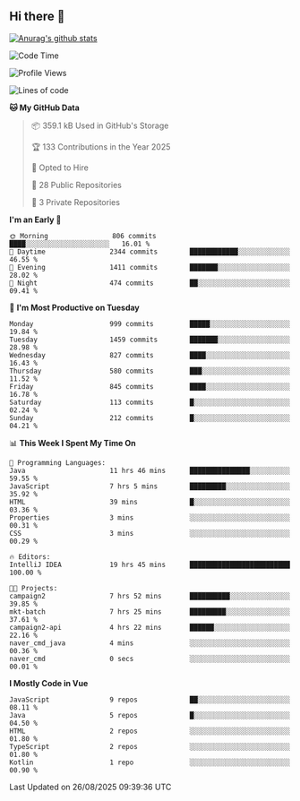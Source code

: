 ## Hi there 👋

[![Anurag's github stats](https://github-readme-stats.vercel.app/api?username=Songwonseok)](https://github.com/anuraghazra/github-readme-stats)



<!--START_SECTION:waka-->
![Code Time](http://img.shields.io/badge/Code%20Time-3%2C731%20hrs%2038%20mins-blue)

![Profile Views](http://img.shields.io/badge/Profile%20Views-0-blue)

![Lines of code](https://img.shields.io/badge/From%20Hello%20World%20I%27ve%20Written-34.8%20million%20lines%20of%20code-blue)

**🐱 My GitHub Data** 

> 📦 359.1 kB Used in GitHub's Storage 
 > 
> 🏆 133 Contributions in the Year 2025
 > 
> 💼 Opted to Hire
 > 
> 📜 28 Public Repositories 
 > 
> 🔑 3 Private Repositories 
 > 
**I'm an Early 🐤** 

```text
🌞 Morning                806 commits         ████░░░░░░░░░░░░░░░░░░░░░   16.01 % 
🌆 Daytime                2344 commits        ████████████░░░░░░░░░░░░░   46.55 % 
🌃 Evening                1411 commits        ███████░░░░░░░░░░░░░░░░░░   28.02 % 
🌙 Night                  474 commits         ██░░░░░░░░░░░░░░░░░░░░░░░   09.41 % 
```
📅 **I'm Most Productive on Tuesday** 

```text
Monday                   999 commits         █████░░░░░░░░░░░░░░░░░░░░   19.84 % 
Tuesday                  1459 commits        ███████░░░░░░░░░░░░░░░░░░   28.98 % 
Wednesday                827 commits         ████░░░░░░░░░░░░░░░░░░░░░   16.43 % 
Thursday                 580 commits         ███░░░░░░░░░░░░░░░░░░░░░░   11.52 % 
Friday                   845 commits         ████░░░░░░░░░░░░░░░░░░░░░   16.78 % 
Saturday                 113 commits         █░░░░░░░░░░░░░░░░░░░░░░░░   02.24 % 
Sunday                   212 commits         █░░░░░░░░░░░░░░░░░░░░░░░░   04.21 % 
```


📊 **This Week I Spent My Time On** 

```text
💬 Programming Languages: 
Java                     11 hrs 46 mins      ███████████████░░░░░░░░░░   59.55 % 
JavaScript               7 hrs 5 mins        █████████░░░░░░░░░░░░░░░░   35.92 % 
HTML                     39 mins             █░░░░░░░░░░░░░░░░░░░░░░░░   03.36 % 
Properties               3 mins              ░░░░░░░░░░░░░░░░░░░░░░░░░   00.31 % 
CSS                      3 mins              ░░░░░░░░░░░░░░░░░░░░░░░░░   00.29 % 

🔥 Editors: 
IntelliJ IDEA            19 hrs 45 mins      █████████████████████████   100.00 % 

🐱‍💻 Projects: 
campaign2                7 hrs 52 mins       ██████████░░░░░░░░░░░░░░░   39.85 % 
mkt-batch                7 hrs 25 mins       █████████░░░░░░░░░░░░░░░░   37.61 % 
campaign2-api            4 hrs 22 mins       ██████░░░░░░░░░░░░░░░░░░░   22.16 % 
naver_cmd_java           4 mins              ░░░░░░░░░░░░░░░░░░░░░░░░░   00.36 % 
naver_cmd                0 secs              ░░░░░░░░░░░░░░░░░░░░░░░░░   00.01 % 
```

**I Mostly Code in Vue** 

```text
JavaScript               9 repos             ██░░░░░░░░░░░░░░░░░░░░░░░   08.11 % 
Java                     5 repos             █░░░░░░░░░░░░░░░░░░░░░░░░   04.50 % 
HTML                     2 repos             ░░░░░░░░░░░░░░░░░░░░░░░░░   01.80 % 
TypeScript               2 repos             ░░░░░░░░░░░░░░░░░░░░░░░░░   01.80 % 
Kotlin                   1 repo              ░░░░░░░░░░░░░░░░░░░░░░░░░   00.90 % 
```




 Last Updated on 26/08/2025 09:39:36 UTC
<!--END_SECTION:waka-->

